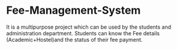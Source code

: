 # Fee-Management-System
It is a multipurpose project which can be used by the students and administration department. Students can know the Fee details (Academic+Hostel)and the status of their fee payment.
